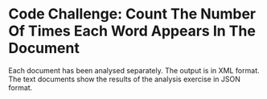 # Code Challenge: Count The Number Of Times Each Word Appears In The Document
Each document has been analysed separately. The output is in XML format. 
The text documents show the results of the analysis exercise in JSON format.

